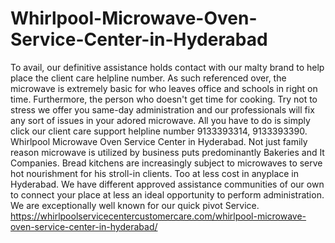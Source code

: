 # Whirlpool-Microwave-Oven-Service-Center-in-Hyderabad
  To avail, our definitive assistance holds contact with our malty brand to help place the client care helpline number.  As such referenced over, the microwave is extremely basic for who leaves office and schools in right on time. Furthermore, the person who doesn't get time for cooking. Try not to stress we offer you same-day administration and our professionals will fix any sort of issues in your adored microwave. All you have to do is simply click our client care support helpline number 9133393314, 9133393390.  Whirlpool Microwave Oven Service Center in Hyderabad. Not just family reason microwave is utilized by business puts predominantly Bakeries and It Companies. Bread kitchens are increasingly subject to microwaves to serve hot nourishment for his stroll-in clients. Too at less cost in anyplace in Hyderabad. We have different approved assistance communities of our own to connect your place at less an ideal opportunity to perform administration. We are exceptionally well known for our quick pivot Service. https://whirlpoolservicecentercustomercare.com/whirlpool-microwave-oven-service-center-in-hyderabad/
